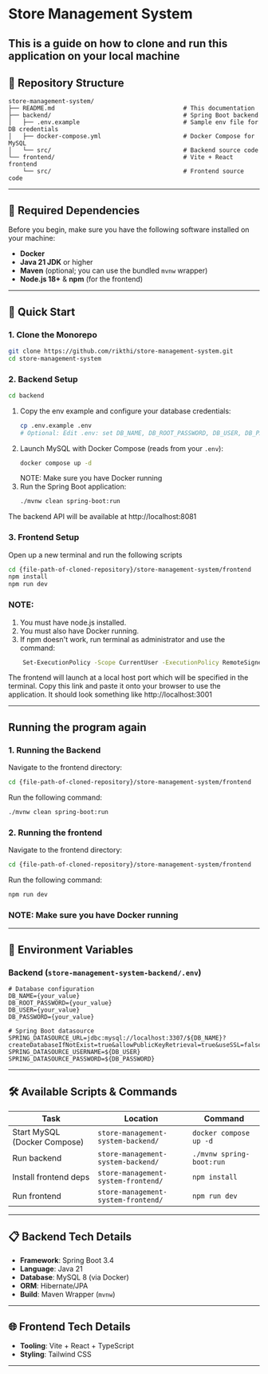 ﻿# Store Management System
This is a guide on how to clone and run this application on your local machine
---

## 📂 Repository Structure

```
store-management-system/
├── README.md                                    # This documentation
├── backend/                                     # Spring Boot backend
│   ├── .env.example                             # Sample env file for DB credentials
│   ├── docker-compose.yml                       # Docker Compose for MySQL
│   └── src/                                     # Backend source code
└── frontend/                                    # Vite + React frontend
    └── src/                                     # Frontend source code
```

---

## 🧰 Required Dependencies

Before you begin, make sure you have the following software installed on your machine:

- **Docker** 
- **Java 21 JDK** or higher
- **Maven** (optional; you can use the bundled `mvnw` wrapper)
- **Node.js 18+** & **npm** (for the frontend)

---

## 🚀 Quick Start

### 1. Clone the Monorepo
```bash
git clone https://github.com/rikthi/store-management-system.git
cd store-management-system
```

### 2. Backend Setup
```bash
cd backend
```

1. Copy the env example and configure your database credentials:
   ```bash
   cp .env.example .env
   # Optional: Edit .env: set DB_NAME, DB_ROOT_PASSWORD, DB_USER, DB_PASSWORD NOTE
   ```
2. Launch MySQL with Docker Compose (reads from your `.env`):
   ```bash
   docker compose up -d
   ```
   NOTE: Make sure you have Docker running
3. Run the Spring Boot application:
   ```bash
   ./mvnw clean spring-boot:run
   ```


The backend API will be available at http://localhost:8081

### 3. Frontend Setup
Open up a new terminal and run the following scripts
```bash
cd {file-path-of-cloned-repository}/store-management-system/frontend
npm install
npm run dev
```
### NOTE: 
1. You must have node.js installed. 
2. You must also have Docker running. 
3. If npm doesn't work, run terminal as administrator and use the command:
```bash
    Set-ExecutionPolicy -Scope CurrentUser -ExecutionPolicy RemoteSigned
```
The frontend will launch at a local host port which will be specified in the terminal.
Copy this link and paste it onto your browser to use the application. It should look something like http://localhost:3001

---

## Running the program again

### 1. Running the Backend 
Navigate to the frontend directory:
```bash
cd {file-path-of-cloned-repository}/store-management-system/frontend
```
Run the following command:
```bash
./mvnw clean spring-boot:run
```

### 2. Running the frontend
Navigate to the frontend directory:
```bash
cd {file-path-of-cloned-repository}/store-management-system/frontend
```
Run the following command:
```bash
npm run dev
```

### NOTE: Make sure you have Docker running
---


## 🔧 Environment Variables

### Backend (`store-management-system-backend/.env`)
```dotenv
# Database configuration
DB_NAME={your_value}
DB_ROOT_PASSWORD={your_value}
DB_USER={your_value}
DB_PASSWORD={your_value}

# Spring Boot datasource
SPRING_DATASOURCE_URL=jdbc:mysql://localhost:3307/${DB_NAME}?createDatabaseIfNotExist=true&allowPublicKeyRetrieval=true&useSSL=false
SPRING_DATASOURCE_USERNAME=${DB_USER}
SPRING_DATASOURCE_PASSWORD=${DB_PASSWORD}
```

---

## 🛠️ Available Scripts & Commands

| Task                          | Location                                | Command                          |
|-------------------------------|-----------------------------------------|----------------------------------|
| Start MySQL (Docker Compose)  | `store-management-system-backend/`      | `docker compose up -d`           |
| Run backend                   | `store-management-system-backend/`      | `./mvnw spring-boot:run`         |
| Install frontend deps         | `store-management-system-frontend/`     | `npm install`                    |
| Run frontend                  | `store-management-system-frontend/`     | `npm run dev`                    |

---

## 📋 Backend Tech Details

- **Framework**: Spring Boot 3.4
- **Language**: Java 21
- **Database**: MySQL 8 (via Docker)
- **ORM**: Hibernate/JPA
- **Build**: Maven Wrapper (`mvnw`)

---

## 🌐 Frontend Tech Details

- **Tooling**: Vite + React + TypeScript
- **Styling**: Tailwind CSS

---

